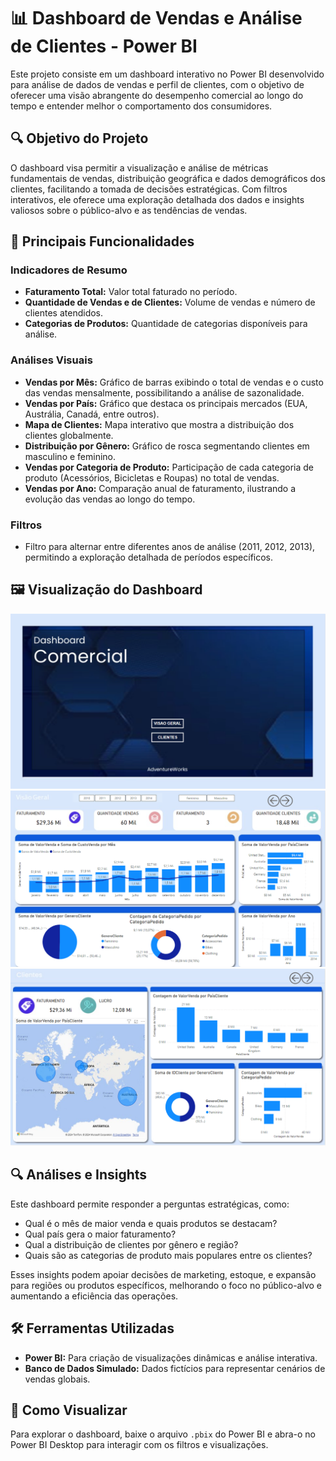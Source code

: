 # 📊 Dashboard de Vendas e Análise de Clientes - Power BI

Este projeto consiste em um dashboard interativo no Power BI desenvolvido para análise de dados de vendas e perfil de clientes, com o objetivo de oferecer uma visão abrangente do desempenho comercial ao longo do tempo e entender melhor o comportamento dos consumidores.

## 🔍 Objetivo do Projeto

O dashboard visa permitir a visualização e análise de métricas fundamentais de vendas, distribuição geográfica e dados demográficos dos clientes, facilitando a tomada de decisões estratégicas. Com filtros interativos, ele oferece uma exploração detalhada dos dados e insights valiosos sobre o público-alvo e as tendências de vendas.

## 🎯 Principais Funcionalidades

### Indicadores de Resumo
- **Faturamento Total:** Valor total faturado no período.
- **Quantidade de Vendas e de Clientes:** Volume de vendas e número de clientes atendidos.
- **Categorias de Produtos:** Quantidade de categorias disponíveis para análise.

### Análises Visuais
- **Vendas por Mês:** Gráfico de barras exibindo o total de vendas e o custo das vendas mensalmente, possibilitando a análise de sazonalidade.
- **Vendas por País:** Gráfico que destaca os principais mercados (EUA, Austrália, Canadá, entre outros).
- **Mapa de Clientes:** Mapa interativo que mostra a distribuição dos clientes globalmente.
- **Distribuição por Gênero:** Gráfico de rosca segmentando clientes em masculino e feminino.
- **Vendas por Categoria de Produto:** Participação de cada categoria de produto (Acessórios, Bicicletas e Roupas) no total de vendas.
- **Vendas por Ano:** Comparação anual de faturamento, ilustrando a evolução das vendas ao longo do tempo.

### Filtros
- Filtro para alternar entre diferentes anos de análise (2011, 2012, 2013), permitindo a exploração detalhada de períodos específicos.

## 🖼️ Visualização do Dashboard
![](https://github.com/KaueMartinsDelPoente/dashboard-de-vendas-/blob/main/home.png)
![](https://github.com/KaueMartinsDelPoente/dashboard-de-vendas-/blob/main/visao%20geral.png)
![](https://github.com/KaueMartinsDelPoente/dashboard-de-vendas-/blob/main/clientes.png)

## 🔍 Análises e Insights

Este dashboard permite responder a perguntas estratégicas, como:
- Qual é o mês de maior venda e quais produtos se destacam?
- Qual país gera o maior faturamento?
- Qual a distribuição de clientes por gênero e região?
- Quais são as categorias de produto mais populares entre os clientes?

Esses insights podem apoiar decisões de marketing, estoque, e expansão para regiões ou produtos específicos, melhorando o foco no público-alvo e aumentando a eficiência das operações.

## 🛠️ Ferramentas Utilizadas
- **Power BI:** Para criação de visualizações dinâmicas e análise interativa.
- **Banco de Dados Simulado:** Dados fictícios para representar cenários de vendas globais.

## 📌 Como Visualizar

Para explorar o dashboard, baixe o arquivo `.pbix` do Power BI e abra-o no Power BI Desktop para interagir com os filtros e visualizações.
